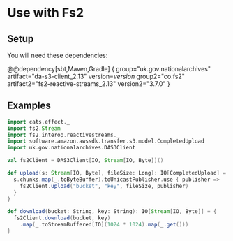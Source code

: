 # Use with Fs2

## Setup
You will need these dependencies:

@@dependency[sbt,Maven,Gradle] {
group="uk.gov.nationalarchives" artifact="da-s3-client_2.13" version=$version$
group2="co.fs2" artifact2="fs2-reactive-streams_2.13" version2="3.7.0"
}

## Examples
```scala
import cats.effect._
import fs2.Stream
import fs2.interop.reactivestreams._
import software.amazon.awssdk.transfer.s3.model.CompletedUpload
import uk.gov.nationalarchives.DAS3Client

val fs2Client = DAS3Client[IO, Stream[IO, Byte]]()

def upload(s: Stream[IO, Byte], fileSize: Long): IO[CompletedUpload] = {
  s.chunks.map(_.toByteBuffer).toUnicastPublisher.use { publisher =>
    fs2Client.upload("bucket", "key", fileSize, publisher)
  }
}

def download(bucket: String, key: String): IO[Stream[IO, Byte]] = {
  fs2Client.download(bucket, key)
    .map(_.toStreamBuffered[IO](1024 * 1024).map(_.get()))
}
```
